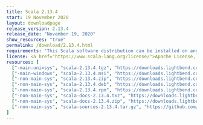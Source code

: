 ```yaml
---
title: Scala 2.13.4
start: 19 November 2020
layout: downloadpage
release_version: 2.13.4
release_date: "November 19, 2020"
show_resources: "true"
permalink: /download/2.13.4.html
requirements: "This Scala software distribution can be installed on any Unix-like or Windows system. It requires Java 8 or later, available <a href='https://www.java.com/'>here</a>."
license: <a href="https://www.scala-lang.org/license/">Apache License, Version 2.0</a>
resources: [
  ["-main-unixsys", "scala-2.13.4.tgz", "https://downloads.lightbend.com/scala/2.13.4/scala-2.13.4.tgz", "Mac OS X, Unix, Cygwin", "21.91M"],
  ["-main-windows", "scala-2.13.4.msi", "https://downloads.lightbend.com/scala/2.13.4/scala-2.13.4.msi", "Windows (msi installer)", "128.68M"],
  ["-non-main-sys", "scala-2.13.4.zip", "https://downloads.lightbend.com/scala/2.13.4/scala-2.13.4.zip", "Windows", "21.95M"],
  ["-non-main-sys", "scala-2.13.4.deb", "https://downloads.lightbend.com/scala/2.13.4/scala-2.13.4.deb", "Debian", "638.88M"],
  ["-non-main-sys", "scala-2.13.4.rpm", "https://downloads.lightbend.com/scala/2.13.4/scala-2.13.4.rpm", "RPM package", "128.96M"],
  ["-non-main-sys", "scala-docs-2.13.4.txz", "https://downloads.lightbend.com/scala/2.13.4/scala-docs-2.13.4.txz", "API docs", "55.80M"],
  ["-non-main-sys", "scala-docs-2.13.4.zip", "https://downloads.lightbend.com/scala/2.13.4/scala-docs-2.13.4.zip", "API docs", "110.16M"],
  ["-non-main-sys", "scala-sources-2.13.4.tar.gz", "https://github.com/scala/scala/archive/v2.13.4.tar.gz", "Sources", "7.0M"]
]
---
```

